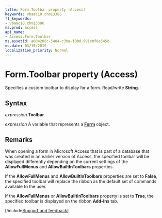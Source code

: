 ```yaml
---
title: Form.Toolbar property (Access)
keywords: vbaac10.chm13386
f1_keywords:
- vbaac10.chm13386
ms.prod: access
api_name:
- Access.Form.Toolbar
ms.assetid: a004200c-5404-c3ba-f00d-591c0f0a545d
ms.date: 03/15/2019
localization_priority: Normal
---
```



# Form.Toolbar property (Access)

Specifies a custom toolbar to display for a form. Read/write **String**.


## Syntax

_expression_.**Toolbar**

_expression_ A variable that represents a **[Form](Access.Form.md)** object.


## Remarks

When opening a form in Microsoft Access that is part of a database that was created in an earlier version of Access, the specified toolbar will be displayed differently depending on the current settings of the **AllowFullMenus** and **AllowBuiltInToolbars** properties. 

If the **AllowFullMenus** and **AllowBuiltInToolbars** properties are set to **False**, the specified toolbar will replace the ribbon as the default set of commands available to the user. 

If the **AllowFullMenus** or **AllowBuiltInToolbars** property is set to **True**, the specified toolbar is displayed on the ribbon **Add-Ins** tab.



[!include[Support and feedback](~/includes/feedback-boilerplate.md)]